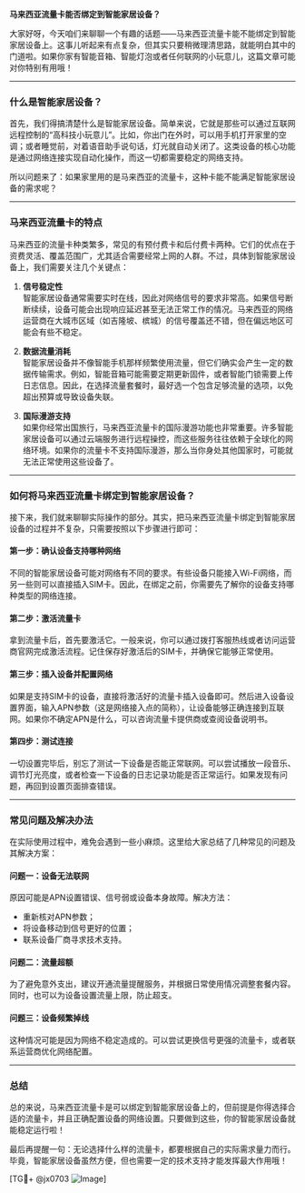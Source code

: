 **马来西亚流量卡能否绑定到智能家居设备？**

大家好呀，今天咱们来聊聊一个有趣的话题——马来西亚流量卡能不能绑定到智能家居设备上。这事儿听起来有点复杂，但其实只要稍微理清思路，就能明白其中的门道啦。如果你家有智能音箱、智能灯泡或者任何联网的小玩意儿，这篇文章可能对你特别有用哦！

---

### **什么是智能家居设备？**
首先，我们得搞清楚什么是智能家居设备。简单来说，它就是那些可以通过互联网远程控制的“高科技小玩意儿”。比如，你出门在外时，可以用手机打开家里的空调；或者睡觉前，对着语音助手说句话，灯光就自动关闭了。这类设备的核心功能是通过网络连接实现自动化操作，而这一切都需要稳定的网络支持。

所以问题来了：如果家里用的是马来西亚的流量卡，这种卡能不能满足智能家居设备的需求呢？

---

### **马来西亚流量卡的特点**
马来西亚的流量卡种类繁多，常见的有预付费卡和后付费卡两种。它们的优点在于资费灵活、覆盖范围广，尤其适合需要经常上网的人群。不过，具体到智能家居设备上，我们需要关注几个关键点：

1. **信号稳定性**  
   智能家居设备通常需要实时在线，因此对网络信号的要求非常高。如果信号断断续续，设备可能会出现响应延迟甚至无法正常工作的情况。马来西亚的网络运营商在大城市区域（如吉隆坡、槟城）的信号覆盖还不错，但在偏远地区可能会有些不稳定。

2. **数据流量消耗**  
   智能家居设备并不像智能手机那样频繁使用流量，但它们确实会产生一定的数据传输需求。例如，智能音箱可能需要定期更新固件，或者智能门锁需要上传日志信息。因此，在选择流量套餐时，最好选一个包含足够流量的选项，以免超出预算或导致设备失联。

3. **国际漫游支持**  
   如果你经常出国旅行，马来西亚流量卡的国际漫游功能也非常重要。许多智能家居设备可以通过云端服务进行远程操控，而这些服务往往依赖于全球化的网络环境。如果你的流量卡不支持国际漫游，那么当你身处其他国家时，可能就无法正常使用这些设备了。

---

### **如何将马来西亚流量卡绑定到智能家居设备？**
接下来，我们就来聊聊实际操作的部分。其实，把马来西亚流量卡绑定到智能家居设备的过程并不复杂，只需要按照以下步骤进行即可：

#### **第一步：确认设备支持哪种网络**
不同的智能家居设备可能对网络有不同的要求。有些设备只能接入Wi-Fi网络，而另一些则可以直接插入SIM卡。因此，在绑定之前，你需要先了解你的设备支持哪种类型的网络连接。

#### **第二步：激活流量卡**
拿到流量卡后，首先要激活它。一般来说，你可以通过拨打客服热线或者访问运营商官网完成激活流程。记住保存好激活后的SIM卡，并确保它能够正常使用。

#### **第三步：插入设备并配置网络**
如果是支持SIM卡的设备，直接将激活好的流量卡插入设备即可。然后进入设备设置界面，输入APN参数（这是网络接入点的简称），让设备能够正确连接到互联网。如果你不确定APN是什么，可以咨询流量卡提供商或查阅设备说明书。

#### **第四步：测试连接**
一切设置完毕后，别忘了测试一下设备是否能正常联网。可以尝试播放一段音乐、调节灯光亮度，或者检查一下设备的日志记录功能是否正常运行。如果发现有问题，再回到设置页面排查错误。

---

### **常见问题及解决办法**
在实际使用过程中，难免会遇到一些小麻烦。这里给大家总结了几种常见的问题及其解决方案：

#### **问题一：设备无法联网**
原因可能是APN设置错误、信号弱或设备本身故障。解决方法：
- 重新核对APN参数；
- 将设备移动到信号更好的位置；
- 联系设备厂商寻求技术支持。

#### **问题二：流量超额**
为了避免意外支出，建议开通流量提醒服务，并根据日常使用情况调整套餐内容。同时，也可以为设备设置流量上限，防止超支。

#### **问题三：设备频繁掉线**
这种情况可能是因为网络不稳定造成的。可以尝试更换信号更强的流量卡，或者联系运营商优化网络配置。

---

### **总结**
总的来说，马来西亚流量卡是可以绑定到智能家居设备上的，但前提是你得选择合适的流量卡，并且正确配置设备的网络设置。只要做到这些，你的智能家居设备就能稳定运行啦！

最后再提醒一句：无论选择什么样的流量卡，都要根据自己的实际需求量力而行。毕竟，智能家居设备虽然方便，但也需要一定的技术支持才能发挥最大作用哦！

[TG💪+ @jx0703 ![Image](https://github.com/user-attachments/assets/dbca1d08-cadb-493c-b0ec-ad6f7a83f270)]